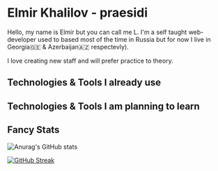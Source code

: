 # Elmir Khalilov - praesidi

Hello, my name is Elmir but you can call me L. I'm a self taught web-developer used to based most of the time in Russia but for now I live in Georgia🇬🇪 & Azerbaijan🇦🇿 respectevly).

I love creating new staff and will prefer practice to theory.

## Technologies & Tools I already use

## Technologies & Tools I am planning to learn

## Fancy Stats

![Anurag's GitHub stats](https://github-readme-stats.vercel.app/api?username=praesidi&show_icons=true&&theme=prussian)

[![GitHub Streak](http://github-readme-streak-stats.herokuapp.com?user=praesidi&theme=prussian&border_radius=5)](https://git.io/streak-stats)

<!--
**praesidi/praesidi** is a ✨ _special_ ✨ repository because its `README.md` (this file) appears on your GitHub profile.

Here are some ideas to get you started:
-->
